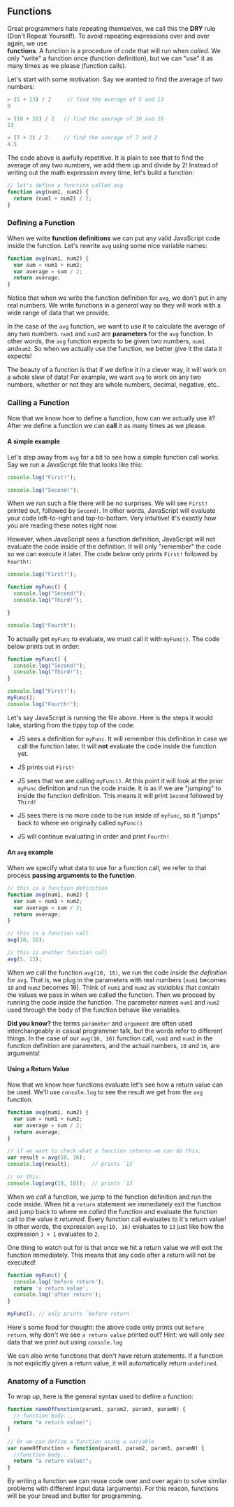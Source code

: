 ## Functions
Great programmers hate repeating themselves, we call this the **DRY** rule (Don't
Repeat Yourself). To avoid repeating expressions over and over again, we use  
**functions**. A function is a procedure of code that will run when *called*. We
only "write" a function once (function definition), but we can "use" it as many times
as we please (function calls).

Let's start with some motivation. Say we wanted to find the average of two numbers:

```js
> (5 + 13) / 2     // find the average of 5 and 13
9

> (10 + 16) / 2   // find the average of 10 and 16
13

> (7 + 2) / 2     // find the average of 7 and 2
4.5
```

The code above is awfully repetitive. It is plain to see that to find the average
of any two numbers, we add them up and divide by 2!
Instead of writing out the math expression every time, let's build a function:

```js
// let's define a function called avg
function avg(num1, num2) {
  return (num1 + num2) / 2;
}
```

### Defining a Function
When we write **function definitions** we can put any valid JavaScript code inside
the function. Let's rewrite `avg` using some nice variable names:

```js
function avg(num1, num2) {
  var sum = num1 + num2;
  var average = sum / 2;
  return average;
}
```

Notice that when we write the function definition for `avg`, we don't put in any real
numbers. We write functions in a *general* way so they will work with a wide range
of data that we provide.

In the case of the `avg` function, we want to use it to calculate the average of any two
numbers. `num1` and `num2` are **parameters** for the `avg` function. In other words,
the `avg` function expects to be given two numbers, `num1` and`num2`. So when we
actually use the function, we better give it the data it expects!

The beauty of a function is that if we define it in a clever way, it will work on a
whole slew of data! For example, we want `avg` to work on any two numbers, whether
or not they are whole numbers, decimal, negative, etc..


### Calling a Function
Now that we know how to define a
function, how can we actually use it? After we define a function we can **call**
it as many times as we please.

#### A simple example
Let's step away from `avg` for a bit to see how a simple function call works. Say
we run a JavaScript file that looks like this:

```js
console.log("First!");

console.log("Second!");
```

When we run such a file there will be no surprises. We will see `First!` printed
out, followed by `Second!`. In other words, JavaScript will evaluate your code
left-to-right and top-to-bottom. Very intuitive! It's exactly how you are reading these
notes right now.

However, when JavaScript sees a function definition, JavaScript will not evaluate the
code inside of the definition. It will only "remember" the code so we can execute
it later. The code below only prints `First!` followed by `Fourth!`:

```js
console.log("First!");

function myFunc() {
  console.log("Second!");
  console.log("Third!");

}

console.log("Fourth");
```

To actually get `myFunc` to evaluate, we must call it with `myFunc()`. The code below
prints out in order:

```js
function myFunc() {
  console.log("Second!");
  console.log("Third!");
}

console.log("First!");
myFunc();
console.log("Fourth!");
```

Let's say JavaScript is running the file above. Here is the steps it would take,
starting from the tippy top of the code:

* JS sees a definition for `myFunc`. It will remember this definition in case we
call the function later. It will **not** evaluate the code inside the function yet.

* JS prints out `First!`

* JS sees that we are calling `myFunc()`. At this point it will look at the prior
`myFunc` definition and run the code inside. It is as if we are "jumping" to inside the
function definition. This means it will print `Second` followed by `Third!`

* JS sees there is no more code to be run inside of `myFunc`, so it "jumps" back
to where we originally called `myFunc()`

* JS will continue evaluating in order and print `Fourth!`


#### An `avg` example
When we specify what data to use for a function call, we refer to that process
**passing arguments to the function**.

```js
// this is a function definition
function avg(num1, num2) {
  var sum = num1 + num2;
  var average = sum / 2;
  return average;
}

// this is a function call
avg(10, 16);

// this is another function call
avg(5, 13);
```

When we call the function `avg(10, 16)`, we run the code inside the *definition*
for `avg`. That is, we plug in the parameters with real numbers (`num1` becomes `10`
  and `num2` becomes 16). Think of `num1` and `num2` as *variables* that contain the
  values we pass in when we called the function. Then we proceed by running the code
  inside the function. The parameter names `num1` and `num2` used through the body
  of the function behave like variables.

**Did you know?** the terms `parameter` and `argument` are often used interchangeably
in casual programmer talk, but the words refer to different things. In the case of
our `avg(10, 16)` function call, `num1` and `num2` in the function definition are
parameters, and the actual numbers, `10` and `16`, are arguments!

#### Using a Return Value
Now that we know how functions evaluate let's see how a return
value can be used. We'll use `console.log` to see the result we get from the
`avg` function.

```js
function avg(num1, num2) {
  var sum = num1 + num2;
  var average = sum / 2;
  return average;
}

// if we want to check what a function returns we can do this:
var result = avg(10, 16);
console.log(result);       // prints `13`

// or this:
console.log(avg(10, 16));  // prints `13`
```

When we *call* a function, we jump to the function definition and run the code
inside. When hit a `return` statement we immediately exit the function and jump
back to where we *called* the function and evaluate the function call to the value
it *returned*. Every function call evaluates to it's return value! In other words,
the expression `avg(10, 16)` evaluates to `13` just like how the expression `1 + 1` evaluates to `2`.

One thing to watch out for is that once we hit a return value we will exit the
function immediately. This means that any code after a return will not be executed!

```js
function myFunc() {
  console.log('before return');
  return 'a return value';
  console.log('after return');
}

myFunc(); // only prints `before return`
```

Here's some food for thought: the above code only prints out `before return`, why
don't we see `a return value` printed out? Hint: we will only *see* data that we
print out using `console.log`

We can also write functions that don't have return statements. If a function is
not explicitly given a return value, it will automatically return `undefined`.

### Anatomy of a Function
To wrap up, here is the general syntax used to define a function:

```javascript
function nameOfFunction(param1, param2, param3, paramN) {
  // function body...
  return "a return value!";
}

// Or we can define a function using a variable
var nameOfFunction = function(param1, param2, param3, paramN) {
  //function body...
  return "a return value!";
}
```

By writing a function we can reuse code over and over again to solve similar problems with
different input data (arguments). For this reason, functions will be your bread and butter
for programming.

